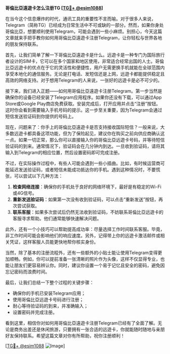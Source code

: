 **哥倫比亞遠遊卡怎么注册TG [[TG💪+ @esim1088](https://t.me/s/esim1088)]**

在当今这个信息爆炸的时代，通讯工具的重要性不言而喻。对于很多人来说，Telegram（简称TG）已经成为日常生活中不可或缺的一部分。然而，如果你身处哥倫比亞，想要顺利使用Telegram，可能会遇到一些小麻烦。别担心，今天这篇文章就来手把手教你如何用哥倫比亞遠遊卡注册Telegram，让你轻松与世界各地的朋友保持联系。

首先，让我们简单了解一下哥倫比亞遠遊卡是什么。远遊卡是一种专门为国际旅行者设计的SIM卡，它可以在多个国家和地区使用，非常适合经常出国的人士。哥倫比亞远遊卡的优点在于它的灵活性和便捷性，用户无需更换手机就能在全球范围内享受本地化的通信服务。无论是打电话、发短信还是上网，远遊卡都能提供稳定且高效的网络支持。对于想用Telegram的人来说，一张好的远遊卡是必不可少的。

接下来，我们进入正题——如何用哥倫比亞遠遊卡注册Telegram。第一步当然是确保你的设备已经安装了Telegram应用程序。如果你还没有下载，可以通过App Store或Google Play商店免费获取。安装完成后，打开应用并点击“注册”按钮。这时你会看到需要输入手机号码的提示。这一步至关重要，因为Telegram会通过短信发送验证码到你提供的号码上。

现在，问题来了：你手上的哥倫比亞遠遊卡是否支持接收国际短信？一般来说，大多数远遊卡都具备这项功能，但为了保险起见，建议你在购买之前向供应商确认这一点。如果一切正常，那么你可以直接输入你的哥倫比亞远遊卡号码，并等待短信验证码的到来。通常情况下，验证码会在几分钟内到达。一旦收到验证码，请将其输入到Telegram的相应位置，然后设置密码即可完成注册。

不过，在实际操作过程中，有些人可能会遇到一些小插曲。比如，有时候运营商可能延迟发送验证码，或者短信未能成功抵达你的手机。遇到这种情况时，不要慌张，可以尝试以下几种方法：

1. **检查网络连接**：确保你的手机处于良好的网络环境下，最好是有稳定的Wi-Fi或4G信号。
2. **重新发送验证码**：如果第一次没有收到验证码，可以点击“重新发送”按钮，再次尝试获取。
3. **联系客服**：如果多次尝试后仍然无法收到验证码，不妨联系哥倫比亞远遊卡的客服寻求帮助。他们通常能够快速解决问题。

此外，还有一个小技巧可以帮助提高成功率：尽量选择工作时间联系客服。毕竟，非工作时间可能会影响他们的响应速度。另外，记得带上你的远遊卡激活邮件或相关凭证，这样客服人员能更快地帮你核实身份。

当然，除了基本的注册流程外，还有一些额外的小贴士能让使用Telegram变得更加顺畅。例如，你可以提前准备一张清晰的照片作为头像，这样不仅显得专业，也能让朋友们更容易辨认你。同时，建议你设置一个易于记忆且安全的密码，避免因忘记密码而浪费时间。

最后，让我们总结一下整个过程的关键步骤：
- 确保你的手机已安装Telegram应用；
- 使用哥倫比亞远遊卡号码进行注册；
- 耐心等待验证码的到来，并准确输入；
- 设置密码并完成注册。

看到这里，相信你对如何用哥倫比亞遠遊卡注册Telegram已经有了全面了解。无论是商务出差还是休闲旅游，只要拥有一张合适的远遊卡，你就能随时随地与亲朋好友保持联系。希望这篇文章对你有所帮助，祝你注册顺利！

[[TG💪+ @esim1088](https://t.me/s/esim1088) ![Image](https://i.postimg.cc/4NQfJmqS/Snipaste-2025-05-13-00-14-12.png)]